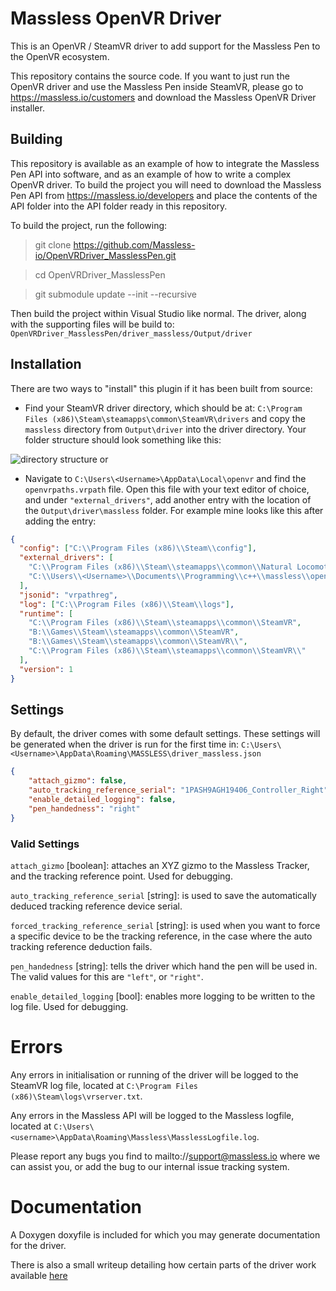 # Massless OpenVR Driver

This is an OpenVR / SteamVR driver to add support for the Massless Pen to the OpenVR ecosystem.

This repository contains the source code.
If you want to just run the OpenVR driver and use the Massless Pen inside SteamVR, please go to https://massless.io/customers and download the Massless OpenVR Driver installer.

## Building
This repository is available as an example of how to integrate the Massless Pen API into software, and as an example of how to write a complex OpenVR driver.
To build the project you will need to download the Massless Pen API from https://massless.io/developers and place the contents of the API folder into the API folder ready in this repository.

To build the project, run the following:
> git clone https://github.com/Massless-io/OpenVRDriver_MasslessPen.git

> cd OpenVRDriver_MasslessPen

> git submodule update --init --recursive

Then build the project within Visual Studio like normal. The driver, along with the supporting files will be build to: `OpenVRDriver_MasslessPen/driver_massless/Output/driver`

## Installation

There are two ways to "install" this plugin if it has been built from source:

- Find your SteamVR driver directory, which should be at:
  `C:\Program Files (x86)\Steam\steamapps\common\SteamVR\drivers`
  and copy the `massless` directory from `Output\driver` into the driver directory. Your folder structure should look something like this:

![directory structure](https://i.imgur.com/0GODvnL.png)
or

- Navigate to `C:\Users\<Username>\AppData\Local\openvr` and find the `openvrpaths.vrpath` file. Open this file with your text editor of choice, and under `"external_drivers"`, add another entry with the location of the `Output\driver\massless` folder. For example mine looks like this after adding the entry:

```json
{
  "config": ["C:\\Program Files (x86)\\Steam\\config"],
  "external_drivers": [
    "C:\\Program Files (x86)\\Steam\\steamapps\\common\\Natural Locomotion\\driver\\00natural",
    "C:\\Users\\<Username>\\Documents\\Programming\\c++\\massless\\openvr-driver\\driver_massless\\Output\\driver\\massless"
  ],
  "jsonid": "vrpathreg",
  "log": ["C:\\Program Files (x86)\\Steam\\logs"],
  "runtime": [
    "C:\\Program Files (x86)\\Steam\\steamapps\\common\\SteamVR",
    "B:\\Games\\Steam\\steamapps\\common\\SteamVR",
    "B:\\Games\\Steam\\steamapps\\common\\SteamVR\\",
    "C:\\Program Files (x86)\\Steam\\steamapps\\common\\SteamVR\\"
  ],
  "version": 1
}
```

## Settings

By default, the driver comes with some default settings. These settings will be generated when the driver is run for the first time in:
`C:\Users\<Username>\AppData\Roaming\MASSLESS\driver_massless.json`

```json
{
	"attach_gizmo": false,
	"auto_tracking_reference_serial": "1PASH9AGH19406_Controller_Right",
	"enable_detailed_logging": false,
	"pen_handedness": "right"
}
```

### Valid Settings

`attach_gizmo` [boolean]: attaches an XYZ gizmo to the Massless Tracker, and the tracking reference point. Used for debugging.

`auto_tracking_reference_serial` [string]: is used to save the automatically deduced tracking reference device serial.

`forced_tracking_reference_serial` [string]: is used when you want to force a specific device to be the tracking reference, in the case where the auto tracking reference deduction fails.

`pen_handedness` [string]: tells the driver which hand the pen will be used in. The valid values for this are `"left"`, or `"right"`.

`enable_detailed_logging` [bool]: enables more logging to be written to the log file. Used for debugging.

# Errors

Any errors in initialisation or running of the driver will be logged to the SteamVR log file, located at
`C:\Program Files (x86)\Steam\logs\vrserver.txt`.

Any errors in the Massless API will be logged to the Massless logfile, located at
`C:\Users\<username>\AppData\Roaming\Massless\MasslessLogfile.log`.

Please report any bugs you find to mailto://support@massless.io where we can assist you, or add the bug to our internal issue tracking system.

# Documentation

A Doxygen doxyfile is included for which you may generate documentation for the driver.

There is also a small writeup detailing how certain parts of the driver work available [here](ABOUT.md)


